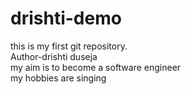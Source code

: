 # drishti-demo
this is my first git repository.
<BR>
Author-drishti duseja
<br>
my aim is to become a software engineer
<br>
my hobbies are singing
